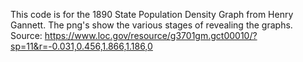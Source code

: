 This code is for the 1890 State Population Density Graph from Henry Gannett. The png's show the various stages of revealing the graphs.
Source: https://www.loc.gov/resource/g3701gm.gct00010/?sp=11&r=-0.031,0.456,1.866,1.186,0

